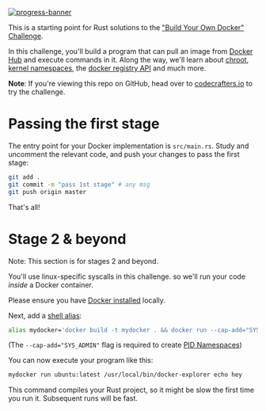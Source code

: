 [![progress-banner](https://app.codecrafters.io/progress/docker/9f36d757-701a-44da-aa32-8a7e419a2320)](https://app.codecrafters.io/users/kanie-reishi)

This is a starting point for Rust solutions to the
["Build Your Own Docker" Challenge](https://codecrafters.io/challenges/docker).

In this challenge, you'll build a program that can pull an image from
[Docker Hub](https://hub.docker.com/) and execute commands in it. Along the way,
we'll learn about [chroot](https://en.wikipedia.org/wiki/Chroot),
[kernel namespaces](https://en.wikipedia.org/wiki/Linux_namespaces), the
[docker registry API](https://docs.docker.com/registry/spec/api/) and much more.

**Note**: If you're viewing this repo on GitHub, head over to
[codecrafters.io](https://codecrafters.io) to try the challenge.

# Passing the first stage

The entry point for your Docker implementation is `src/main.rs`. Study and
uncomment the relevant code, and push your changes to pass the first stage:

```sh
git add .
git commit -m "pass 1st stage" # any msg
git push origin master
```

That's all!

# Stage 2 & beyond

Note: This section is for stages 2 and beyond.

You'll use linux-specific syscalls in this challenge. so we'll run your code
_inside_ a Docker container.

Please ensure you have [Docker installed](https://docs.docker.com/get-docker/)
locally.

Next, add a [shell alias](https://shapeshed.com/unix-alias/):

```sh
alias mydocker='docker build -t mydocker . && docker run --cap-add="SYS_ADMIN" mydocker'
```

(The `--cap-add="SYS_ADMIN"` flag is required to create
[PID Namespaces](https://man7.org/linux/man-pages/man7/pid_namespaces.7.html))

You can now execute your program like this:

```sh
mydocker run ubuntu:latest /usr/local/bin/docker-explorer echo hey
```

This command compiles your Rust project, so it might be slow the first time you
run it. Subsequent runs will be fast.
